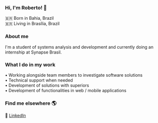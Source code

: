### Hi, I'm Roberto! 👋

🇧🇷 Born in Bahia, Brazil <br>
🇧🇷 Living in Brasília, Brazil <br>

### About me
I'm a student of systems analysis and development and currently doing an internship at Synapse Brasil.

### What I do in my work
• Working alongside team members to investigate software solutions<br>
• Technical support when needed<br>
• Development of solutions with superiors<br>
• Development of functionalities in web / mobile applications

### Find me elsewhere 🌎

💼 [LinkedIn](https://www.linkedin.com/in/roberto--jr/) <br>
